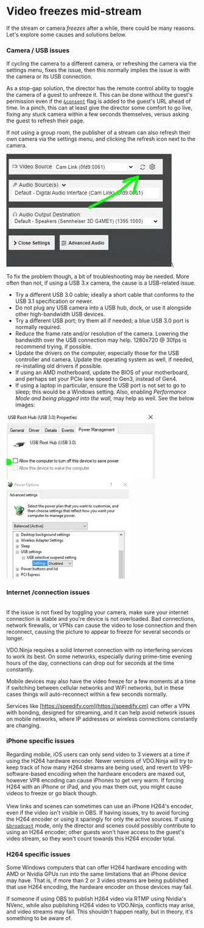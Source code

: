 # Video freezes mid-stream

If the stream or camera _freezes_ after a while, there could be many reasons. Let's explore some causes and solutions below.

### Camera / USB issues

If cycling the camera to a different camera, or refreshing the camera via the settings menu, fixes the issue, then this normally implies the issue is with the camera or its USB connection.

As a stop-gap solution, the director has the remote control ability to toggle the camera of a guest to unfreeze it. This can be done without the guest's permission even if the [`&consent`](../source-settings/consent.md) flag is added to the guest's URL ahead of time. In a pinch, this can at least give the director some comfort to go live, fixing any stuck camera within a few seconds themselves, versus asking the guest to refresh their page.

If not using a group room, the publisher of a stream can also refresh their own camera via the settings menu, and clicking the refresh icon next to the camera.

![](<../.gitbook/assets/image (97).png>)\


To fix the problem though, a bit of troubleshooting may be needed. More often than not, if using a USB 3.x camera, the cause is a USB-related issue.

* Try a different USB 3.0 cable; ideally a short cable that conforms to the USB 3.1 specification or newer.
* Do not plug any USB camera into a USB hub, dock, or use it alongside other high-bandwidth USB devices.&#x20;
* Try a different USB port; try them all if needed; a blue USB 3.0 port is normally required.
* Reduce the frame rate and/or resolution of the camera. Lowering the bandwidth over the USB connection may help. 1280x720 @ 30fps is recommend trying, if possible.
* Update the drivers on the computer, especially those for the USB controller and camera. Update the operating system as well, if needed, re-installing old drivers if possible.
* If using an AMD motherboard, update the BIOS of your motherboard, and perhaps set your PCIe lane speed to Gen3, instead of Gen4.
* If using a laptop in particular, ensure the USB port is not set to go to sleep; this would be a Windows setting. Also, enabling _Performance Mode and being plugged into the wall,_ may help as well. See the below images:

![](<../.gitbook/assets/image (108).png>)![](<../.gitbook/assets/image (89).png>)

### Internet /connection issues

\
If the issue is not fixed by toggling your camera, make sure your internet connection is stable and you're device is not overloaded. Bad connections, network firewalls, or VPNs can cause the video to lose connection and then reconnect, causing the picture to appear to freeze for several seconds or longer.

VDO.Ninja requires a solid Internet connection with no interfering services to work its best. On some networks, especially during prime-time evening hours of the day, connections can drop out for seconds at the time constantly.&#x20;

Mobile devices may also have the video freeze for a few moments at a time if switching between cellular networks and WiFi networks, but in these cases things will auto-reconnect within a few seconds normally.

Services like [https://speedify.com](https://speedify.cm) can offer a VPN with bonding, designed for streaming, and it can help avoid network issues on mobile networks, where IP addresses or wireless connections constantly are changing.

### iPhone specific issues

Regarding mobile, iOS users can only send video to 3 viewers at a time if using the H264 hardware encoder. Newer versions of VDO.Ninja will try to keep track of how many H264 streams are being used, and revert to VP8-software-based encoding when the hardware encoders are maxed out, however VP8 encoding can cause iPhones to get very warm. If forcing H264 with an iPhone or iPad, and you max them out, you might cause videos to freeze or go black though.\
\
View links and scenes can sometimes can use an iPhone H264's encoder, even if the video isn't visible in OBS. If having issues, try to avoid forcing the H264 encoder or using it sparingly for only the active sources. If using [`&broadcast`](../viewers-settings/broadcast.md) mode, only the director and scenes could possibly contribute to using an H264 encoder; other guests won't have access to the guest's video stream, so they won't count towards this H264 encoder total.

### H264 specific issues

Some Windows computers that can offer H264 hardware encoding with AMD or Nvidia GPUs run into the same limitations that an iPhone device may have. That is, if more than 2 or 3 video streams are being published that use H264 encoding, the hardware encoder on those devices may fail.

If someone if using OBS to publish H264 video via RTMP using Nvidia's NVenc, while also publishing H264 video to VDO.Ninja, conflicts may arise, and video streams may fail. This shouldn't happen really, but in theory, it's something to be aware of.
